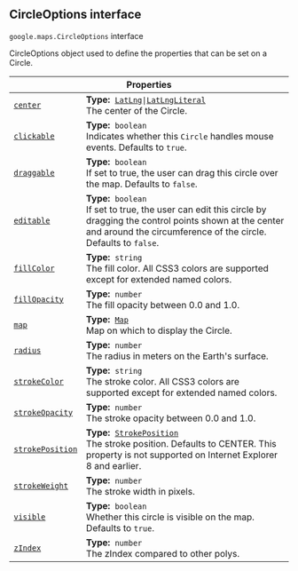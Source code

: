 
<h2 id="CircleOptions">CircleOptions interface</h2>
<p>
<code><span itemprop="path">google.maps</span>.<span itemprop="name">CircleOptions</span></code>
interface
</p>
<p>CircleOptions object used to define the properties that can be set on a Circle.</p>
<div class="devsite-table-wrapper"><table class="properties responsive" summary="interface CircleOptions - Properties">
<thead>
<tr><th colspan="2">Properties</th>
</tr></thead>
<tbody>
<tr id="CircleOptions.center">
<td itemprop="property"><code><a class="secret-link" href="#CircleOptions.center"><span>center</span></a></code></td>
<td><div><strong>Type:</strong>&nbsp; <code><a href="LatLng.md">LatLng</a>|<a href="LatLngLiteral.md">LatLngLiteral</a></code></div>
<div class="desc">The center of the Circle.</div></td>
</tr>
<tr id="CircleOptions.clickable">
<td itemprop="property"><code><a class="secret-link" href="#CircleOptions.clickable"><span>clickable</span></a></code></td>
<td><div><strong>Type:</strong>&nbsp; <code>boolean</code></div>
<div class="desc">Indicates whether this <code>Circle</code> handles mouse events. Defaults to <code>true</code>.</div></td>
</tr>
<tr id="CircleOptions.draggable">
<td itemprop="property"><code><a class="secret-link" href="#CircleOptions.draggable"><span>draggable</span></a></code></td>
<td><div><strong>Type:</strong>&nbsp; <code>boolean</code></div>
<div class="desc">If set to true, the user can drag this circle over the map. Defaults to <code>false</code>.</div></td>
</tr>
<tr id="CircleOptions.editable">
<td itemprop="property"><code><a class="secret-link" href="#CircleOptions.editable"><span>editable</span></a></code></td>
<td><div><strong>Type:</strong>&nbsp; <code>boolean</code></div>
<div class="desc">If set to true, the user can edit this circle by dragging the control points shown at the center and around the circumference of the circle. Defaults to <code>false</code>.</div></td>
</tr>
<tr id="CircleOptions.fillColor">
<td itemprop="property"><code><a class="secret-link" href="#CircleOptions.fillColor"><span>fillColor</span></a></code></td>
<td><div><strong>Type:</strong>&nbsp; <code>string</code></div>
<div class="desc">The fill color. All CSS3 colors are supported except for extended named colors.</div></td>
</tr>
<tr id="CircleOptions.fillOpacity">
<td itemprop="property"><code><a class="secret-link" href="#CircleOptions.fillOpacity"><span>fillOpacity</span></a></code></td>
<td><div><strong>Type:</strong>&nbsp; <code>number</code></div>
<div class="desc">The fill opacity between 0.0 and 1.0.</div></td>
</tr>
<tr id="CircleOptions.map">
<td itemprop="property"><code><a class="secret-link" href="#CircleOptions.map"><span>map</span></a></code></td>
<td><div><strong>Type:</strong>&nbsp; <code><a href="Map.md">Map</a></code></div>
<div class="desc">Map on which to display the Circle.</div></td>
</tr>
<tr id="CircleOptions.radius">
<td itemprop="property"><code><a class="secret-link" href="#CircleOptions.radius"><span>radius</span></a></code></td>
<td><div><strong>Type:</strong>&nbsp; <code>number</code></div>
<div class="desc">The radius in meters on the Earth's surface.</div></td>
</tr>
<tr id="CircleOptions.strokeColor">
<td itemprop="property"><code><a class="secret-link" href="#CircleOptions.strokeColor"><span>strokeColor</span></a></code></td>
<td><div><strong>Type:</strong>&nbsp; <code>string</code></div>
<div class="desc">The stroke color. All CSS3 colors are supported except for extended named colors.</div></td>
</tr>
<tr id="CircleOptions.strokeOpacity">
<td itemprop="property"><code><a class="secret-link" href="#CircleOptions.strokeOpacity"><span>strokeOpacity</span></a></code></td>
<td><div><strong>Type:</strong>&nbsp; <code>number</code></div>
<div class="desc">The stroke opacity between 0.0 and 1.0.</div></td>
</tr>
<tr id="CircleOptions.strokePosition">
<td itemprop="property"><code><a class="secret-link" href="#CircleOptions.strokePosition"><span>strokePosition</span></a></code></td>
<td><div><strong>Type:</strong>&nbsp; <code><a href="StrokePosition.md">StrokePosition</a></code></div>
<div class="desc">The stroke position. Defaults to CENTER. This property is not supported on Internet Explorer 8 and earlier.</div></td>
</tr>
<tr id="CircleOptions.strokeWeight">
<td itemprop="property"><code><a class="secret-link" href="#CircleOptions.strokeWeight"><span>strokeWeight</span></a></code></td>
<td><div><strong>Type:</strong>&nbsp; <code>number</code></div>
<div class="desc">The stroke width in pixels.</div></td>
</tr>
<tr id="CircleOptions.visible">
<td itemprop="property"><code><a class="secret-link" href="#CircleOptions.visible"><span>visible</span></a></code></td>
<td><div><strong>Type:</strong>&nbsp; <code>boolean</code></div>
<div class="desc">Whether this circle is visible on the map. Defaults to <code>true</code>.</div></td>
</tr>
<tr id="CircleOptions.zIndex">
<td itemprop="property"><code><a class="secret-link" href="#CircleOptions.zIndex"><span>zIndex</span></a></code></td>
<td><div><strong>Type:</strong>&nbsp; <code>number</code></div>
<div class="desc">The zIndex compared to other polys.</div></td>
</tr>
</tbody>
</table></div>
